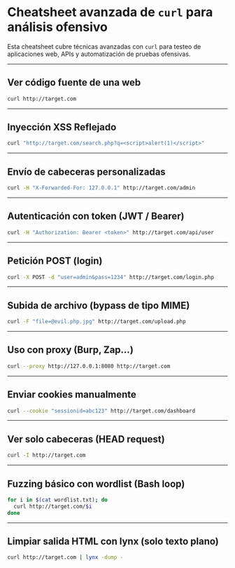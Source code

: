 
# Cheatsheet avanzada de `curl` para análisis ofensivo

Esta cheatsheet cubre técnicas avanzadas con `curl` para testeo de aplicaciones web, APIs y automatización de pruebas ofensivas.

---

## Ver código fuente de una web

```bash
curl http://target.com
````

---

## Inyección XSS Reflejado

```bash
curl "http://target.com/search.php?q=<script>alert(1)</script>"
```

---

## Envío de cabeceras personalizadas

```bash
curl -H "X-Forwarded-For: 127.0.0.1" http://target.com/admin
```

---

## Autenticación con token (JWT / Bearer)

```bash
curl -H "Authorization: Bearer <token>" http://target.com/api/user
```

---

## Petición POST (login)

```bash
curl -X POST -d "user=admin&pass=1234" http://target.com/login.php
```

---

## Subida de archivo (bypass de tipo MIME)

```bash
curl -F "file=@evil.php.jpg" http://target.com/upload.php
```

---

## Uso con proxy (Burp, Zap…)

```bash
curl --proxy http://127.0.0.1:8080 http://target.com
```

---

## Enviar cookies manualmente

```bash
curl --cookie "sessionid=abc123" http://target.com/dashboard
```

---

## Ver solo cabeceras (HEAD request)

```bash
curl -I http://target.com
```

---

## Fuzzing básico con wordlist (Bash loop)

```bash
for i in $(cat wordlist.txt); do
  curl http://target.com/$i
done
```

---

## Limpiar salida HTML con lynx (solo texto plano)

```bash
curl http://target.com | lynx -dump -
```
